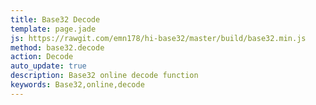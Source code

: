 ```yaml
---
title: Base32 Decode
template: page.jade
js: https://rawgit.com/emn178/hi-base32/master/build/base32.min.js
method: base32.decode
action: Decode
auto_update: true
description: Base32 online decode function
keywords: Base32,online,decode
---
```

